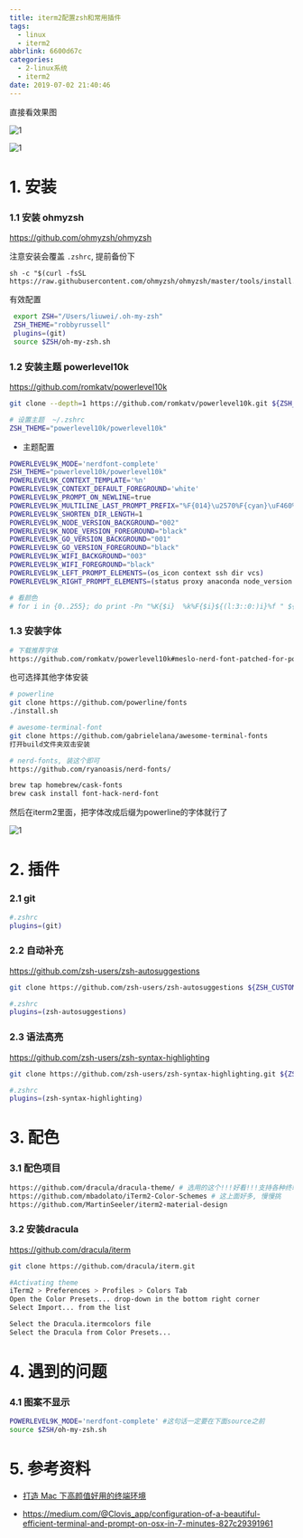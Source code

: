 ```yaml
---
title: iterm2配置zsh和常用插件
tags:
  - linux
  - iterm2
abbrlink: 6600d67c
categories:
  - 2-linux系统
  - iterm2
date: 2019-07-02 21:40:46
---
```


直接看效果图

![1](iterm2_zsh配置/3.png)

![1](iterm2_zsh配置/2.png)



<!-- more -->

# 1. 安装

### 1.1 安装 ohmyzsh

 https://github.com/ohmyzsh/ohmyzsh

注意安装会覆盖 `.zshrc`, 提前备份下

```
sh -c "$(curl -fsSL https://raw.githubusercontent.com/ohmyzsh/ohmyzsh/master/tools/install.sh)"
```

有效配置

```bash
 export ZSH="/Users/liuwei/.oh-my-zsh"
 ZSH_THEME="robbyrussell"
 plugins=(git)
 source $ZSH/oh-my-zsh.sh
```



### 1.2  安装主题 powerlevel10k

https://github.com/romkatv/powerlevel10k

```bash
git clone --depth=1 https://github.com/romkatv/powerlevel10k.git ${ZSH_CUSTOM:-$HOME/.oh-my-zsh/custom}/themes/powerlevel10k

# 设置主题  ~/.zshrc
ZSH_THEME="powerlevel10k/powerlevel10k" 
```



+ 主题配置

```bash
POWERLEVEL9K_MODE='nerdfont-complete'
ZSH_THEME="powerlevel10k/powerlevel10k"
POWERLEVEL9K_CONTEXT_TEMPLATE='%n'
POWERLEVEL9K_CONTEXT_DEFAULT_FOREGROUND='white'
POWERLEVEL9K_PROMPT_ON_NEWLINE=true
POWERLEVEL9K_MULTILINE_LAST_PROMPT_PREFIX="%F{014}\u2570%F{cyan}\uF460%F{073}\uF460%F{109}\uF460%f "
POWERLEVEL9K_SHORTEN_DIR_LENGTH=1
POWERLEVEL9K_NODE_VERSION_BACKGROUND="002"
POWERLEVEL9K_NODE_VERSION_FOREGROUND="black"
POWERLEVEL9K_GO_VERSION_BACKGROUND="001"
POWERLEVEL9K_GO_VERSION_FOREGROUND="black"
POWERLEVEL9K_WIFI_BACKGROUND="003"
POWERLEVEL9K_WIFI_FOREGROUND="black"
POWERLEVEL9K_LEFT_PROMPT_ELEMENTS=(os_icon context ssh dir vcs)
POWERLEVEL9K_RIGHT_PROMPT_ELEMENTS=(status proxy anaconda node_version go_version wifi)

# 看颜色
# for i in {0..255}; do print -Pn "%K{$i}  %k%F{$i}${(l:3::0:)i}%f " ${${(M)$((i%6)):#3}:+$'\n'}; done
```



### 1.3 安装字体

```bash
# 下载推荐字体
https://github.com/romkatv/powerlevel10k#meslo-nerd-font-patched-for-powerlevel10k
```

也可选择其他字体安装

```bash
# powerline
git clone https://github.com/powerline/fonts
./install.sh

# awesome-terminal-font
git clone https://github.com/gabrielelana/awesome-terminal-fonts
打开build文件夹双击安装

# nerd-fonts, 装这个即可
https://github.com/ryanoasis/nerd-fonts/

brew tap homebrew/cask-fonts
brew cask install font-hack-nerd-font
```



然后在iterm2里面，把字体改成后缀为powerline的字体就行了

![1](iterm2_zsh配置/1.png)



# 2. 插件

### 2.1 git

```bash
#.zshrc
plugins=(git)
```

### 2.2 自动补充

https://github.com/zsh-users/zsh-autosuggestions

```bash
git clone https://github.com/zsh-users/zsh-autosuggestions ${ZSH_CUSTOM:-~/.oh-my-zsh/custom}/plugins/zsh-autosuggestions

#.zshrc
plugins=(zsh-autosuggestions)
```

### 2.3 语法高亮

https://github.com/zsh-users/zsh-syntax-highlighting

```bash
git clone https://github.com/zsh-users/zsh-syntax-highlighting.git ${ZSH_CUSTOM:-~/.oh-my-zsh/custom}/plugins/zsh-syntax-highlighting

#.zshrc
plugins=(zsh-syntax-highlighting)
```



# 3. 配色



### 3.1 配色项目

```bash
https://github.com/dracula/dracula-theme/ # 选用的这个!!!好看!!!支持各种终端
https://github.com/mbadolato/iTerm2-Color-Schemes # 这上面好多, 慢慢挑
https://github.com/MartinSeeler/iterm2-material-design 
```



### 3.2 安装dracula

https://github.com/dracula/iterm

```bash
git clone https://github.com/dracula/iterm.git

#Activating theme
iTerm2 > Preferences > Profiles > Colors Tab
Open the Color Presets... drop-down in the bottom right corner
Select Import... from the list

Select the Dracula.itermcolors file
Select the Dracula from Color Presets...
```



# 4. 遇到的问题

### 4.1 图案不显示

```bash
POWERLEVEL9K_MODE='nerdfont-complete' #这句话一定要在下面source之前
source $ZSH/oh-my-zsh.sh
```



# 5. 参考资料

+ [打造 Mac 下高颜值好用的终端环境](https://blog.biezhi.me/2018/11/build-a-beautiful-mac-terminal-environment.html)

+ https://medium.com/@Clovis_app/configuration-of-a-beautiful-efficient-terminal-and-prompt-on-osx-in-7-minutes-827c29391961



